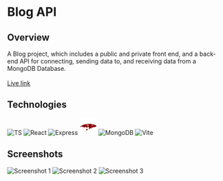 # Blog API
## Overview
A Blog project, which includes a public and private front end, and a back-end API for connecting, sending data to, and receiving data from a MongoDB Database.</br></br>
<a href="https://angry3vilbot-blog.netlify.app/">Live link</a>
## Technologies
<img alt="TS" width="40px" src="https://upload.wikimedia.org/wikipedia/commons/4/4c/Typescript_logo_2020.svg"/> <img alt="React" width="50px" height="40px" src="https://upload.wikimedia.org/wikipedia/commons/thumb/a/a7/React-icon.svg/1280px-React-icon.svg.png"/> <img alt="Express" width="100px" height="40px" src="https://upload.wikimedia.org/wikipedia/commons/6/64/Expressjs.png"/> <img alt="Mongoose" width="40px" height="40px" src="https://raw.githubusercontent.com/github/explore/80688e429a7d4ef2fca1e82350fe8e3517d3494d/topics/mongoose/mongoose.png"/> <img alt="MongoDB" width="50px" height="40px" src="http://mongodb-js.github.io/leaf/mongodb-leaf_256x256.png"/> <img alt="Vite" width="50px" height="40px" src="https://vitejs.dev/logo-with-shadow.png"/>
## Screenshots
![Screenshot 1](https://raw.github.com/Angry3vilbot/blog-api/main/Screenshot3.png?raw=true "Optional Title")
![Screenshot 2](https://raw.github.com/Angry3vilbot/blog-api/main/Screenshot2.png?raw=true "Optional Title")
![Screenshot 3](https://raw.github.com/Angry3vilbot/blog-api/main/Screenshot1.png?raw=true "Optional Title")
